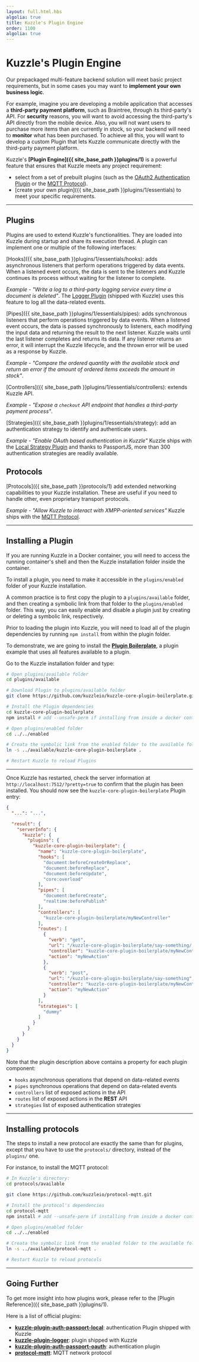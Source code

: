 ```yaml
---
layout: full.html.hbs
algolia: true
title: Kuzzle's Plugin Engine
order: 1100
algolia: true
---
```


# Kuzzle's Plugin Engine

Our prepackaged multi-feature backend solution will meet basic project requirements, but in some cases you may want to **implement your own business logic**.

For example, imagine you are developing a mobile application that accesses a **third-party payment platform**, such as Braintree, through its third-party's API. For **security** reasons, you will want to avoid accessing the third-party's API directly from the mobile device. Also, you will not want users to purchase more items than are currently in stock, so your backend will need to **monitor** what has been purchased. To achieve all this, you will want to develop a custom Plugin that lets Kuzzle communicate directly with the third-party payment platform.

Kuzzle's **[Plugin Engine]({{ site_base_path }}plugins/1)** is a powerful feature that ensures that Kuzzle meets any project requirement:

* select from a set of prebuilt plugins (such as the [OAuth2 Authentication Plugin](https://github.com/kuzzleio/kuzzle-plugin-auth-passport-oauth) or the [MQTT Protocol](https://github.com/kuzzleio/protocol-mqtt)).
* [create your own plugin]({{ site_base_path }}plugins/1/essentials) to meet your specific requirements.

---

## Plugins

Plugins are used to extend Kuzzle's functionalities. They are loaded into Kuzzle during startup and share its execution thread. A plugin can implement one or multiple of the following interfaces:

[Hooks]({{ site_base_path }}plugins/1/essentials/hooks): adds asynchronous listeners that perform operations triggered by data events. When a listened event occurs, the data is sent to the listeners and Kuzzle continues its process without waiting for the listener to complete.

  _Example - "Write a log to a third-party logging service every time a document is deleted"_. The [Logger Plugin](https://github.com/kuzzleio/kuzzle-plugin-logger) (shipped with Kuzzle) uses this feature to log all the data-related events.

[Pipes]({{ site_base_path }}plugins/1/essentials/pipes): adds synchronous listeners that perform operations triggered by data events. When a listened event occurs, the data is passed synchronously to listeners, each modifying the input data and returning the result to the next listener. Kuzzle waits until the last listener completes and returns its data. If any  listener returns an error, it will interrupt the Kuzzle lifecycle, and the thrown error will be used as a response by Kuzzle.

  _Example - "Compare the ordered quantity with the available stock and return an error if the amount of ordered items exceeds the amount in stock"_.

[Controllers]({{ site_base_path }}plugins/1/essentials/controllers): extends Kuzzle API.

  _Example - "Expose a `checkout` API endpoint that handles a third-party payment process"_.

[Strategies]({{ site_base_path }}plugins/1/essentials/strategy): add an authentication strategy to identify and authenticate users.

  _Example - "Enable OAuth based authentication in Kuzzle"_
  Kuzzle ships with the [Local Strategy Plugin](https://github.com/kuzzleio/kuzzle-plugin-auth-passport-local) and thanks to PassportJS, more than 300 authentication strategies are readily available.

## Protocols

[Protocols]({{ site_base_path }}protocols/1) add extended networking capabilities to your Kuzzle installation. These are useful if you need to handle other, even proprietary transport protocols.

_Example - "Allow Kuzzle to interact with XMPP-oriented services"_
Kuzzle ships with the [MQTT Protocol](https://github.com/kuzzleio/protocol-mqtt).

---

## Installing a Plugin

<div class="alert alert-info">
If you are running Kuzzle in a Docker container, you will need to access the running container's shell and then the Kuzzle installation folder inside the container.
</div>

To install a plugin, you need to make it accessible in the `plugins/enabled` folder of your Kuzzle installation.

A common practice is to first copy the plugin to a `plugins/available` folder, and then creating a symbolic link from that folder to the `plugins/enabled` folder. This way, you can easily enable and disable a plugin just by creating or deleting a symbolic link, respectively.

Prior to loading the plugin into Kuzzle, you will need to load all of the plugin dependencies by running `npm install` from within the plugin folder.

To demonstrate, we are going to install the [**Plugin Boilerplate**](https://github.com/kuzzleio/kuzzle-core-plugin-boilerplate), a plugin example that uses all features available to a plugin.


Go to the Kuzzle installation folder and type:


```bash
# Open plugins/available folder
cd plugins/available

# Download Plugin to plugins/available folder
git clone https://github.com/kuzzleio/kuzzle-core-plugin-boilerplate.git

# Install the Plugin dependencies
cd kuzzle-core-plugin-boilerplate
npm install # add --unsafe-perm if installing from inside a docker container

# Open plugins/enabled folder
cd ../../enabled

# Creata the symbolic link from the enabled folder to the available folder
ln -s ../available/kuzzle-core-plugin-boilerplate .

# Restart Kuzzle to reload Plugins
```

---

Once Kuzzle has restarted, check the server information at `http://localhost:7512/?pretty=true` to confirm that the plugin has been installed. You should now see the `kuzzle-core-plugin-boilerplate` Plugin entry:

```json
{
  "...": "...",

  "result": {
    "serverInfo": {
      "kuzzle": {
        "plugins": {
          "kuzzle-core-plugin-boilerplate": {
            "name": "kuzzle-core-plugin-boilerplate",
            "hooks": [
              "document:beforeCreateOrReplace",
              "document:beforeReplace",
              "document:beforeUpdate",
              "core:overload"
            ],
            "pipes": [
              "document:beforeCreate",
              "realtime:beforePublish"
            ],
            "controllers": [
              "kuzzle-core-plugin-boilerplate/myNewController"
            ],
            "routes": [
              {
                "verb": "get",
                "url": "/kuzzle-core-plugin-boilerplate/say-something/:property",
                "controller": "kuzzle-core-plugin-boilerplate/myNewController",
                "action": "myNewAction"
              },
              {
                "verb": "post",
                "url": "/kuzzle-core-plugin-boilerplate/say-something",
                "controller": "kuzzle-core-plugin-boilerplate/myNewController",
                "action": "myNewAction"
              }
            ],
            "strategies": [
              "dummy"
            ]
          }
        }
      }
    }
  }
}
```

Note that the plugin description above contains a property for each plugin component:
- `hooks` asynchronous operations that depend on data-related events
- `pipes` synchronous operations that depend on data-related events
- `controllers` list of exposed actions in the API
- `routes` list of exposed actions in the **REST** API
- `strategies` list of exposed authentication strategies


---

## Installing protocols

The steps to install a new protocol are exactly the same than for plugins, except that you have to use the `protocols/` directory, instead of the `plugins/` one.

For instance, to install the MQTT protocol:

```bash
# In Kuzzle's directory:
cd protocols/available

git clone https://github.com/kuzzleio/protocol-mqtt.git

# Install the protocol's dependencies
cd protocol-mqtt
npm install # add --unsafe-perm if installing from inside a docker container

# Open plugins/enabled folder
cd ../../enabled

# Creata the symbolic link from the enabled folder to the available folder
ln -s ../available/protocol-mqtt .

# Restart Kuzzle to reload protocols
```

---

## Going Further

To get more insight into how plugins work, please refer to the [Plugin Reference]({{ site_base_path }}plugins/1).

Here is a list of official plugins:
- [**kuzzle-plugin-auth-passport-local**](https://github.com/kuzzleio/kuzzle-plugin-auth-passport-local): authentication Plugin shipped with Kuzzle
- [**kuzzle-plugin-logger**](https://github.com/kuzzleio/kuzzle-plugin-logger): plugin shipped with Kuzzle
- [**kuzzle-plugin-auth-passport-oauth**](https://github.com/kuzzleio/kuzzle-plugin-auth-passport-oauth): authentication plugin
- [**protocol-mqtt**](https://github.com/kuzzleio/protocol-mqtt): MQTT network protocol
